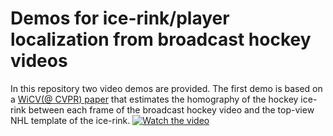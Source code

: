 # Demos for ice-rink/player localization from broadcast hockey videos
In this repository two video demos are provided. The first demo is based on a [WiCV(@ CVPR) paper](
https://doi.org/10.48550/arXiv.2104.10847
) that estimates the homography of the hockey ice-rink between 
each frame of the broadcast hockey video and the top-view NHL template of the ice-rink.
[![Watch the video](https://www.dropbox.com/s/w2gdhtej111lzci/homo-demo-cover-photo.png?dl=0)](https://www.dropbox.com/s/3c2cwi96h5j0m3a/A5_frm2model_2018020754_p3_sq0_shot3_frm_780--2819.mp4?dl=0)
